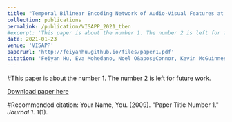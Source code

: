 ```yaml
---
title: "Temporal Bilinear Encoding Network of Audio-Visual Features at Low Sampling Rates"
collection: publications
permalink: /publication/VISAPP_2021_tben
#excerpt: 'This paper is about the number 1. The number 2 is left for future work.'
date: 2021-01-23
venue: 'VISAPP'
paperurl: 'http://feiyanhu.github.io/files/paper1.pdf'
citation: 'Feiyan Hu, Eva Mohedano, Noel O&apos;Connor, Kevin McGuinness. (2021). &quot;Temporal Bilinear Encoding Network of Audio-Visual Features at Low Sampling Rates.&quot; <i>16th International Joint Conference on Computer Vision, Imaging and Computer Graphics Theory and Applications (VISAPP 2021)</i>. '
---
```

#This paper is about the number 1. The number 2 is left for future work.

[Download paper here](http://feiyanhu.github.io/files/paper1.pdf)

#Recommended citation: Your Name, You. (2009). "Paper Title Number 1." <i>Journal 1</i>. 1(1).
